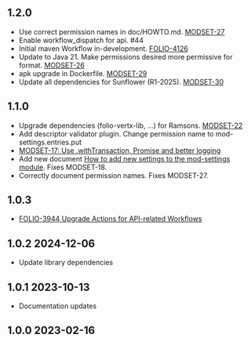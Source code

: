 ## 1.2.0
* Use correct permission names in doc/HOWTO.md. [MODSET-27](https://folio-org.atlassian.net/browse/MODSET-27)
* Enable workflow\_dispatch for api. #44
* Initial maven Workflow in-development. [FOLIO-4126](https://folio-org.atlassian.net/browse/FOLIO-4126)
* Update to Java 21. Make permissions desired more permissive for format. [MODSET-26](https://folio-org.atlassian.net/browse/MODSET-26)
* apk upgrade in Dockerfile. [MODSET-29](https://folio-org.atlassian.net/browse/MODSET-29)
* Update all dependencies for Sunflower (R1-2025). [MODSET-30](https://folio-org.atlassian.net/browse/MODSET-30)

## 1.1.0
* Upgrade dependencies (folio-vertx-lib, ...) for Ramsons. [MODSET-22](https://folio-org.atlassian.net/browse/MODSET-22)
* Add descriptor validator plugin. Change permission name to mod-settings.entries.put
* [MODSET-17: Use .withTransaction, Promise and better logging](https://folio-org.atlassian.net/browse/MODSET-17)
* Add new document [How to add new settings to the mod-settings module](doc/HOWTO.md). Fixes MODSET-18.
* Correctly document permission names. Fixes MODSET-27.

## 1.0.3
* [FOLIO-3944 Upgrade Actions for API-related Workflows](https://folio-org.atlassian.net/browse/FOLIO3-944)

## 1.0.2 2024-12-06
* Update library dependencies

## 1.0.1 2023-10-13
* Documentation updates

## 1.0.0 2023-02-16
